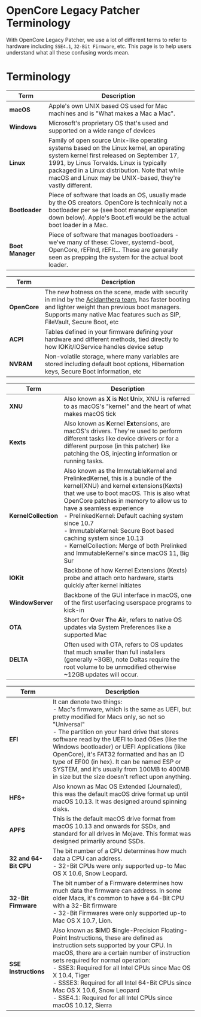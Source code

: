 # OpenCore Legacy Patcher Terminology

With OpenCore Legacy Patcher, we use a lot of different terms to refer to hardware including `SSE4.1`, `32-Bit Firmware`, etc. This page is to help users understand what all these confusing words mean.

# Terminology

Term             | Description                                                                                                                                                                                                                                                                                        
-----------------|---------------------------------------------------------------------------------------------------------------------------------------------------------------------------------------------------------------------------------------------------------------------------------------------------
**macOS**        | Apple's own UNIX based OS used for Mac machines and is "What makes a Mac a Mac".
**Windows**      | Microsoft's proprietary OS that's used and supported on a wide range of devices
**Linux**        | Family of open source Unix-like operating systems based on the Linux kernel, an operating system kernel first released on September 17, 1991, by Linus Torvalds. Linux is typically packaged in a Linux distribution. Note that while macOS and Linux may be UNIX-based, they're vastly different.
**Bootloader**   | Piece of software that loads an OS, usually made by the OS creators. OpenCore is technically not a bootloader per se (see boot manager explanation down below). Apple's Boot.efi would be the actual boot loader in a Mac.
**Boot Manager** | Piece of software that manages bootloaders - we've many of these: Clover, systemd-boot, OpenCore, rEFInd, rEFIt… These are generally seen as prepping the system for the actual boot loader.

Term         | Description
-------------|------------------------------------------------------------------------------------------------------------------------------------------------------------------------------------------------------------------------------------------------------------------
**OpenCore** | The new hotness on the scene, made with security in mind by the [Acidanthera team](https://github.com/acidanthera), has faster booting and lighter weight than previous boot managers. Supports many native Mac features such as SIP, FileVault, Secure Boot, etc
**ACPI**     | Tables defined in your firmware defining your hardware and different methods, tied directly to how IOKit/IOService handles device setup
**NVRAM**    | Non-volatile storage, where many variables are stored including default boot options, Hibernation keys, Secure Boot information, etc

Term                 | Description
---------------------|------------------------------------------------------------------------------------------------------------------------------------------------------------------------------------------------------------------------------------------------------------------------------------------------------------------------------------------------------------------------------------------------------------------------------------------------------------------------
**XNU**              | Also known as **X** is **N**ot **U**nix, XNU is referred to as macOS's "kernel" and the heart of what makes macOS tick
**Kexts**            | Also known as **K**ernel **Ext**ensions, are macOS's drivers. They're used to perform different tasks like device drivers or for a different purpose (in this patcher) like patching the OS, injecting information or running tasks.
**KernelCollection** | Also known as the ImmutableKernel and PrelinkedKernel, this is a bundle of the kernel(XNU) and kernel extensions(Kexts) that we use to boot macOS. This is also what OpenCore patches in memory to allow us to have a seamless experience <br/>- PrelinkedKernel: Default caching system since 10.7 <br/>- ImmutableKernel: Secure Boot based caching system since 10.13 <br/>- KernelCollection: Merge of both Prelinked and ImmutableKernel's since macOS 11, Big Sur
**IOKit**            | Backbone of how Kernel Extensions (Kexts) probe and attach onto hardware, starts quickly after kernel initiates
**WindowServer**     | Backbone of the GUI interface in macOS, one of the first userfacing userspace programs to kick-in
**OTA**              | Short for **O**ver **T**he **A**ir, refers to native OS updates via System Preferences like a supported Mac
**DELTA**            | Often used with OTA, refers to OS updates that much smaller than full installers (generally ~3GB), note Deltas require the root volume to be unmodified otherwise ~12GB updates will occur.

Term                  | Description
----------------------|--------------------------------------------------------------------------------------------------------------------------------------------------------------------------------------------------------------------------------------------------------------------------------------------------------------------------------------------------------------------------------------------------------------------------------------------------------------------------------------
**EFI**               | It can denote two things: <br/>- Mac's firmware, which is the same as UEFI, but pretty modified for Macs only, so not so "Universal" <br/>- The partition on your hard drive that stores software read by the UEFI to load OSes (like the Windows bootloader) or UEFI Applications (like OpenCore), it's FAT32 formatted and has an ID type of EF00 (in hex). It can be named ESP or SYSTEM, and it's usually from 100MB to 400MB in size but the size doesn't reflect upon anything.
**HFS+**              | Also known as Mac OS Extended (Journaled), this was the default macOS drive format up until macOS 10.13. It was designed around spinning disks.
**APFS**              | This is the default macOS drive format from macOS 10.13 and onwards for SSDs, and standard for all drives in Mojave. This format was designed primarily around SSDs.
**32 and 64-Bit CPU** | The bit number of a CPU determines how much data a CPU can address. <br/>- 32-Bit CPUs were only supported up-to Mac OS X 10.6, Snow Leopard.
**32-Bit Firmware**   | The bit number of a Firmware determines how much data the firmware can address. In some older Macs, it's common to have a 64-Bit CPU with a 32-Bit firmware<br/>- 32-Bit Firmwares were only supported up-to Mac OS X 10.7, Lion.
**SSE Instructions**  | Also known as **S**IMD **S**ingle-Precision Floating-Point **I**nstructions,  these are defined as instruction sets supported by your CPU. In macOS, there are a certain number of instruction sets required for normal operation: <br/>- SSE3: Required for all Intel CPUs since Mac OS X 10.4, Tiger <br/>- SSSE3: Required for all Intel 64-Bit CPUs since Mac OS X 10.6, Snow Leopard  <br/>- SSE4.1: Required for all Intel CPUs since macOS 10.12, Sierra
